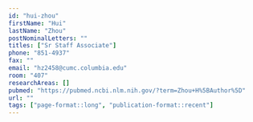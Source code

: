 ```yaml
---
id: "hui-zhou"
firstName: "Hui"
lastName: "Zhou"
postNominalLetters: ""
titles: ["Sr Staff Associate"]
phone: "851-4937"
fax: ""
email: "hz2458@cumc.columbia.edu"
room: "407"
researchAreas: []
pubmed: "https://pubmed.ncbi.nlm.nih.gov/?term=Zhou+H%5BAuthor%5D"
url: ""
tags: ["page-format::long", "publication-format::recent"]
---
```

